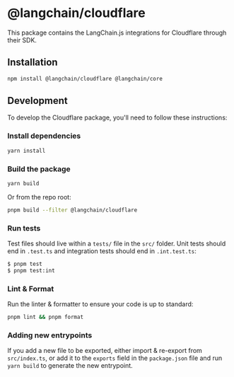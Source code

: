 # @langchain/cloudflare

This package contains the LangChain.js integrations for Cloudflare through their SDK.

## Installation

```bash npm2yarn
npm install @langchain/cloudflare @langchain/core
```

## Development

To develop the Cloudflare package, you'll need to follow these instructions:

### Install dependencies

```bash
yarn install
```

### Build the package

```bash
yarn build
```

Or from the repo root:

```bash
pnpm build --filter @langchain/cloudflare
```

### Run tests

Test files should live within a `tests/` file in the `src/` folder. Unit tests should end in `.test.ts` and integration tests should
end in `.int.test.ts`:

```bash
$ pnpm test
$ pnpm test:int
```

### Lint & Format

Run the linter & formatter to ensure your code is up to standard:

```bash
pnpm lint && pnpm format
```

### Adding new entrypoints

If you add a new file to be exported, either import & re-export from `src/index.ts`, or add it to the `exports` field in the `package.json` file and run `yarn build` to generate the new entrypoint.
